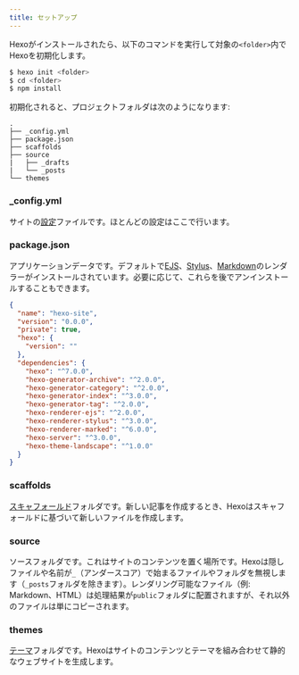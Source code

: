 ```yaml
---
title: セットアップ
---
```


Hexoがインストールされたら、以下のコマンドを実行して対象の`<folder>`内でHexoを初期化します。

```bash
$ hexo init <folder>
$ cd <folder>
$ npm install
```

初期化されると、プロジェクトフォルダは次のようになります:

```plain
.
├── _config.yml
├── package.json
├── scaffolds
├── source
|   ├── _drafts
|   └── _posts
└── themes
```

### \_config.yml

サイトの[設定](configuration.html)ファイルです。ほとんどの設定はここで行います。

### package.json

アプリケーションデータです。デフォルトで[EJS](https://ejs.co/)、[Stylus](http://learnboost.github.io/stylus/)、[Markdown](http://daringfireball.net/projects/markdown/)のレンダラーがインストールされています。必要に応じて、これらを後でアンインストールすることもできます。

```json package.json
{
  "name": "hexo-site",
  "version": "0.0.0",
  "private": true,
  "hexo": {
    "version": ""
  },
  "dependencies": {
    "hexo": "^7.0.0",
    "hexo-generator-archive": "^2.0.0",
    "hexo-generator-category": "^2.0.0",
    "hexo-generator-index": "^3.0.0",
    "hexo-generator-tag": "^2.0.0",
    "hexo-renderer-ejs": "^2.0.0",
    "hexo-renderer-stylus": "^3.0.0",
    "hexo-renderer-marked": "^6.0.0",
    "hexo-server": "^3.0.0",
    "hexo-theme-landscape": "^1.0.0"
  }
}
```

### scaffolds

[スキャフォールド](writing.html#スキャフォールド)フォルダです。新しい記事を作成するとき、Hexoはスキャフォールドに基づいて新しいファイルを作成します。

### source

ソースフォルダです。これはサイトのコンテンツを置く場所です。Hexoは隠しファイルや名前が`_`（アンダースコア）で始まるファイルやフォルダを無視します（`_posts`フォルダを除きます）。レンダリング可能なファイル（例: Markdown、HTML）は処理結果が`public`フォルダに配置されますが、それ以外のファイルは単にコピーされます。

### themes

[テーマ](themes.html)フォルダです。Hexoはサイトのコンテンツとテーマを組み合わせて静的なウェブサイトを生成します。
